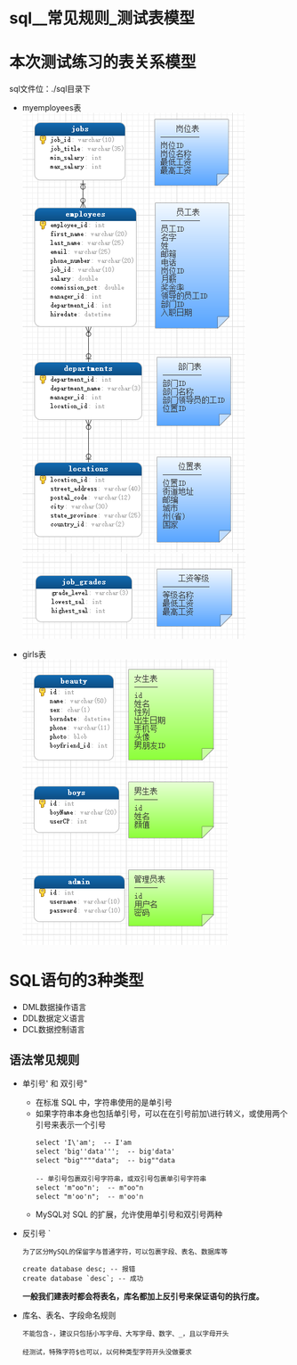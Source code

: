 sql__常见规则_测试表模型
==

# 本次测试练习的表关系模型
sql文件位：./sql目录下

* myemployees表  
![](../images/myemployees库的表关系模型.png)  
![](../images/myemployees库的表关系模型2.png)

* girls表  
![](../images/girls库的表关系模型.png)  
  
</details>

# SQL语句的3种类型
* DML数据操作语言
* DDL数据定义语言
* DCL数据控制语言

## 语法常见规则
* 单引号' 和 双引号"
    * 在标准 SQL 中，字符串使用的是单引号
    * 如果字符串本身也包括单引号，可以在在引号前加\进行转义，或使用两个引号来表示一个引号
        ```mysql
        select 'I\'am';  -- I'am
        select 'big''data''';  -- big'data'
        select "big""""data";  -- big""data
  
        -- 单引号包裹双引号字符串，或双引号包裹单引号字符串
        select 'm"oo"n';  -- m"oo"n
        select "m'oo'n";  -- m'oo'n
        ```
    * MySQL对 SQL 的扩展，允许使用单引号和双引号两种

* 反引号 \`
    ```text
    为了区分MySQL的保留字与普通字符，可以包裹字段、表名、数据库等
    ```
    
    ```mysql
    create database desc; -- 报错 
    create database `desc`; -- 成功
    ```
    **一般我们建表时都会将表名，库名都加上反引号来保证语句的执行度。**

* 库名、表名、字段命名规则
    ```text
    不能包含-，建议只包括小写字母、大写字母、数字、_，且以字母开头

    经测试，特殊字符$也可以，以何种类型字符开头没做要求
    ```